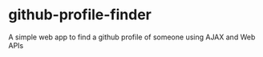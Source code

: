 # github-profile-finder
A simple web app to find a github profile of someone using AJAX and Web APIs
